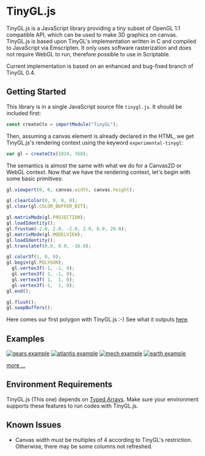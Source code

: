 TinyGL.js
=========

TinyGL.js is a JavaScript library providing a tiny subset of OpenGL 1.1 compatible API, which can be used to make 3D graphics on canvas. TinyGL.js is based upon TinyGL's implementation written in C and compiled to JavaScript via Emscripten. It only uses software rasterization and does not require WebGL to run, therefore possible to use in Scriptable.

Current implementation is based on an enhanced and bug-fixed branch of TinyGL 0.4.

Getting Started
---------------

This library is in a single JavaScript source file `tinygl.js`. It should be included first:

```js
const createCtx = importModule("TinyGL");
```

Then, assuming a canvas element is already declared in the HTML, we get TinyGL.js's rendering context using the keyword `experimental-tinygl`:

```js
var gl = createCtx(1024, 768);
```

The semantics is almost the same with what we do for a Canvas2D or WebGL context. Now that we have the rendering context, let's begin with some basic primitives:

```js
gl.viewport(0, 0, canvas.width, canvas.height);

gl.clearColor(0, 0, 0, 0);
gl.clear(gl.COLOR_BUFFER_BIT);

gl.matrixMode(gl.PROJECTION);
gl.loadIdentity();
gl.frustum(-2.0, 2.0, -2.0, 2.0, 6.0, 20.0);
gl.matrixMode(gl.MODELVIEW);
gl.loadIdentity();
gl.translatef(0.0, 0.0, -16.0);

gl.color3f(1, 0, 0);
gl.begin(gl.POLYGON);
  gl.vertex3f(-1, -1, 0);
  gl.vertex3f( 1, -1, 0);
  gl.vertex3f( 1,  1, 0);
  gl.vertex3f(-1,  1, 0);
gl.end();

gl.flush();
gl.swapBuffers();
```

Here comes our first polygon with TinyGL.js :-)  See what it outputs [here](http://humu2009.github.io/tinygl.js/examples/my_first_polygon.html).

Examples
--------

[![gears example](http://humu2009.github.io/tinygl.js/screenshots/gears.jpg)](http://humu2009.github.io/tinygl.js/examples/gears.html)
[![atlantis example](http://humu2009.github.io/tinygl.js/screenshots/atlantis.jpg)](http://humu2009.github.io/tinygl.js/examples/atlantis.html)
[![mech example](http://humu2009.github.io/tinygl.js/screenshots/mech.jpg)](http://humu2009.github.io/tinygl.js/examples/mech.html)
[![earth example](http://humu2009.github.io/tinygl.js/screenshots/earth.jpg)](http://humu2009.github.io/tinygl.js/examples/earth.html)

[more ...](https://github.com/humu2009/tinygl.js/wiki/Examples)

Environment Requirements
--------------------

TinyGL.js (This one) depends on [Typed Arrays](http://caniuse.com/#feat=typedarrays). Make sure your environment supports these features to run codes with TinyGL.js.

Known Issues
------------

* Canvas width must be multiples of 4 according to TinyGL's restriction. Otherwise, there may be some columns not refreshed.
